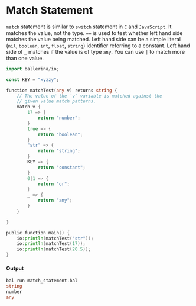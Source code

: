 # Match Statement

 `match` statement is similar to `switch` statement in `C` and `JavaScript`. It matches the value, not the type.
 `==` is used to test whether left hand side matches the value being matched. Left hand side can be a
 simple literal (`nil`, `boolean`, `int`, `float`, `string`) identifier referring to a constant.
 Left hand side of `_` matches if the value is of type `any`. You can use `|` to match more than one value.

```go
import ballerina/io;

const KEY = "xyzzy";

function matchTest(any v) returns string {
    // The value of the `v` variable is matched against the
    // given value match patterns.
    match v {
        17 => {
            return "number";
        }
        true => {
            return "boolean";
        }
        "str" => {
            return "string";
        }
        KEY => {
            return "constant";
        }
        0|1 => {
            return "or";
        }
        _ => {
            return "any";
        }
    }

}

public function main() {
    io:println(matchTest("str"));
    io:println(matchTest(17));
    io:println(matchTest(20.5));
}
```

#### Output

```go
bal run match_statement.bal
string
number
any
```
